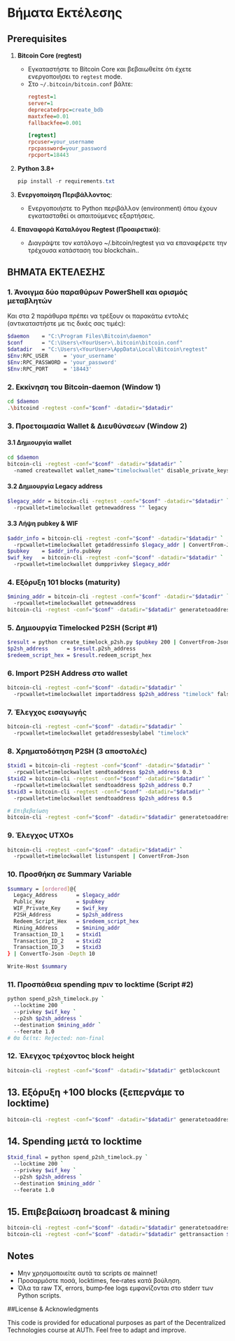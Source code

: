 # Βήματα Εκτέλεσης

## Prerequisites

1. **Bitcoin Core (regtest)**  
   - Εγκαταστήστε το Bitcoin Core και βεβαιωθείτε ότι έχετε ενεργοποιήσει το `regtest` mode.  
   - Στο `~/.bitcoin/bitcoin.conf` βάλτε:
     ```ini
     regtest=1
     server=1
     deprecatedrpc=create_bdb
     maxtxfee=0.01
     fallbackfee=0.001

     [regtest]
     rpcuser=your_username
     rpcpassword=your_password
     rpcport=18443
     ```
2. **Python 3.8+**  
   ```powershell
   pip install -r requirements.txt

3. **Ενεργοποίηση Περιβάλλοντος**:
   - Ενεργοποιήστε το Python περιβάλλον (environment) όπου έχουν εγκατασταθεί οι απαιτούμενες εξαρτήσεις.

4. **Επαναφορά Καταλόγου Regtest (Προαιρετικό)**:
   - Διαγράψτε τον κατάλογο ~/.bitcoin/regtest για να επαναφέρετε την τρέχουσα κατάσταση του blockchain..


## ΒΗΜΑΤΑ ΕΚΤΕΛΕΣΗΣ

### 1. Άνοιγμα δύο παραθύρων PowerShell και ορισμός μεταβλητών
Και στα 2 παράθυρα πρέπει να τρέξουν οι παρακάτω εντολές (αντικαταστήστε με τις δικές σας τιμές):
```sh
$daemon    = "C:\Program Files\Bitcoin\daemon"
$conf      = "C:\Users\<YourUser>\.bitcoin\bitcoin.conf"
$datadir   = "C:\Users\<YourUser>\AppData\Local\Bitcoin\regtest"
$Env:RPC_USER     = 'your_username'
$Env:RPC_PASSWORD = 'your_password'
$Env:RPC_PORT     = '18443'
```

### 2. Εκκίνηση του Bitcoin‐daemon (Window 1)
```sh
cd $daemon
.\bitcoind -regtest -conf="$conf" -datadir="$datadir"
```

### 3. Προετοιμασία Wallet & Διευθύνσεων (Window 2)
#### 3.1 Δημιουργία wallet

```sh
cd $daemon
bitcoin-cli -regtest -conf="$conf" -datadir="$datadir" `
  -named createwallet wallet_name="timelockwallet" disable_private_keys=false descriptors=false load_on_startup=true
```
#### 3.2 Δημιουργία Legacy address

```sh
$legacy_addr = bitcoin-cli -regtest -conf="$conf" -datadir="$datadir" `
  -rpcwallet=timelockwallet getnewaddress "" legacy
```

#### 3.3 Λήψη pubkey & WIF

```sh
$addr_info = bitcoin-cli -regtest -conf="$conf" -datadir="$datadir" `
  -rpcwallet=timelockwallet getaddressinfo $legacy_addr | ConvertFrom-Json
$pubkey    = $addr_info.pubkey
$wif_key   = bitcoin-cli -regtest -conf="$conf" -datadir="$datadir" `
  -rpcwallet=timelockwallet dumpprivkey $legacy_addr
```


### 4. Εξόρυξη 101 blocks (maturity)

```sh
$mining_addr = bitcoin-cli -regtest -conf="$conf" -datadir="$datadir" `
  -rpcwallet=timelockwallet getnewaddress
bitcoin-cli -regtest -conf="$conf" -datadir="$datadir" generatetoaddress 101 $mining_addr
```

### 5. Δημιουργία Timelocked P2SH (Script #1)

```sh
$result = python create_timelock_p2sh.py $pubkey 200 | ConvertFrom-Json
$p2sh_address      = $result.p2sh_address
$redeem_script_hex = $result.redeem_script_hex
```

### 6. Import P2SH Address στο wallet

```sh
bitcoin-cli -regtest -conf="$conf" -datadir="$datadir" `
  -rpcwallet=timelockwallet importaddress $p2sh_address "timelock" false false
```

### 7. Έλεγχος εισαγωγής

```sh
bitcoin-cli -regtest -conf="$conf" -datadir="$datadir" `
  -rpcwallet=timelockwallet getaddressesbylabel "timelock"
```


### 8.  Χρηματοδότηση P2SH (3 αποστολές)

```sh
$txid1 = bitcoin-cli -regtest -conf="$conf" -datadir="$datadir" `
  -rpcwallet=timelockwallet sendtoaddress $p2sh_address 0.3
$txid2 = bitcoin-cli -regtest -conf="$conf" -datadir="$datadir" `
  -rpcwallet=timelockwallet sendtoaddress $p2sh_address 0.7
$txid3 = bitcoin-cli -regtest -conf="$conf" -datadir="$datadir" `
  -rpcwallet=timelockwallet sendtoaddress $p2sh_address 0.5

# Επιβεβαίωση
bitcoin-cli -regtest -conf="$conf" -datadir="$datadir" generatetoaddress 1 $mining_addr
```

### 9. Έλεγχος UTXOs

```sh
bitcoin-cli -regtest -conf="$conf" -datadir="$datadir" `
  -rpcwallet=timelockwallet listunspent | ConvertFrom-Json
```

### 10. Προσθήκη σε Summary Variable

```sh
$summary = [ordered]@{
  Legacy_Address      = $legacy_addr
  Public_Key          = $pubkey
  WIF_Private_Key     = $wif_key
  P2SH_Address        = $p2sh_address
  Redeem_Script_Hex   = $redeem_script_hex
  Mining_Address      = $mining_addr
  Transaction_ID_1    = $txid1
  Transaction_ID_2    = $txid2
  Transaction_ID_3    = $txid3
} | ConvertTo-Json -Depth 10

Write-Host $summary
```


### 11. Προσπάθεια spending πριν το locktime (Script #2)

```sh
python spend_p2sh_timelock.py `
  --locktime 200 `
  --privkey $wif_key `
  --p2sh $p2sh_address `
  --destination $mining_addr `
  --feerate 1.0
# Θα δείτε: Rejected: non-final
```

### 12. Έλεγχος τρέχοντος block height

```sh
bitcoin-cli -regtest -conf="$conf" -datadir="$datadir" getblockcount
```

## 13. Εξόρυξη +100 blocks (ξεπερνάμε το locktime)

```sh
bitcoin-cli -regtest -conf="$conf" -datadir="$datadir" generatetoaddress 100 $mining_addr
```

## 14. Spending μετά το locktime

```sh
$txid_final = python spend_p2sh_timelock.py `
  --locktime 200 `
  --privkey $wif_key `
  --p2sh $p2sh_address `
  --destination $mining_addr `
  --feerate 1.0
```

## 15. Επιβεβαίωση broadcast & mining

```sh
bitcoin-cli -regtest -conf="$conf" -datadir="$datadir" generatetoaddress 1 $mining_addr
bitcoin-cli -regtest -conf="$conf" -datadir="$datadir" gettransaction $txid_final
```

## Notes
- Μην χρησιμοποιείτε αυτά τα scripts σε mainnet!
- Προσαρμόστε ποσά, locktimes, fee‑rates κατά βούληση.
- Όλα τα raw TX, errors, bump‑fee logs εμφανίζονται στο stderr των Python scripts.

##License & Acknowledgments

This code is provided for educational purposes as part of the Decentralized Technologies course at AUTh.
Feel free to adapt and improve.
